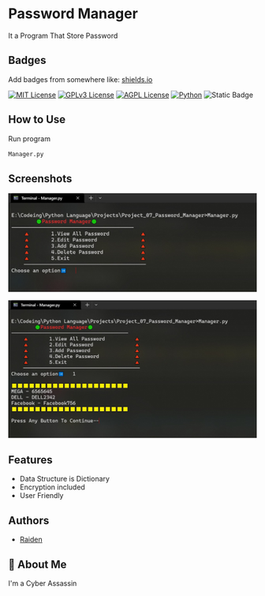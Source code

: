 
# Password Manager

It a Program That Store Password


## Badges

Add badges from somewhere like: [shields.io](https://shields.io/)

[![MIT License](https://img.shields.io/badge/License-MIT-green.svg)](https://choosealicense.com/licenses/mit/)
[![GPLv3 License](https://img.shields.io/badge/License-GPL%20v3-yellow.svg)](https://opensource.org/licenses/)
[![AGPL License](https://img.shields.io/badge/license-AGPL-blue.svg)](http://www.gnu.org/licenses/agpl-3.0)
[![Python](https://img.shields.io/badge/Python-3.6%20%7C%203.7%20%7C%203.8%20%7C%203.9%20%7C%203.11-blue)](https://www.python.org)
![Static Badge](https://img.shields.io/badge/Python-3.11.0-green?logoColor=255%2C%200%2C%2076&labelColor=38%2C%20255%2C%200&color=38%2C%20255%2C%200&link=https%3A%2F%2Fwww.python.org%2F)



## How to Use

Run program 

```python
Manager.py
```
    
## Screenshots

![App Screenshot](https://github.com/Ahad160/Codeing/blob/main/Python%20Language/GUI/Project-Information/bandicam%202023-11-07%2015-31-34-863.jpg?raw=true)

![App Screenshot](https://github.com/Ahad160/Codeing/blob/main/Python%20Language/GUI/Project-Information/bandicam%202023-11-07%2015-31-43-912.jpg?raw=true)



## Features

- Data Structure is Dictionary
- Encryption included
- User Friendly


## Authors

- [Raiden](https://github.com/Ahad160)


## 🚀 About Me
I'm a Cyber Assassin

